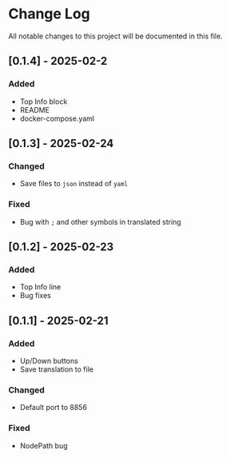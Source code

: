 
# Change Log
All notable changes to this project will be documented in this file.

## [0.1.4] - 2025-02-2
### Added
- Top Info block
- README
- docker-compose.yaml

## [0.1.3] - 2025-02-24
### Changed
- Save files to `json` instead of `yaml`

### Fixed
- Bug with `;` and other symbols in translated string

## [0.1.2] - 2025-02-23
### Added
- Top Info line
- Bug fixes

## [0.1.1] - 2025-02-21
### Added
- Up/Down buttons
- Save translation to file

### Changed
- Default port to 8856

### Fixed
- NodePath bug
